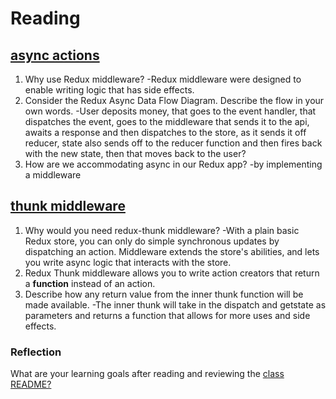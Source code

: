 # Reading
## [async actions](https://redux.js.org/advanced/asyncactions)

1. Why use Redux middleware?
  -Redux middleware were designed to enable writing logic that has side effects.
2. Consider the Redux Async Data Flow Diagram. Describe the flow in your own words.
  -User deposits money, that goes to the event handler, that dispatches the event, goes to the middleware that sends it to the api, awaits a response and then dispatches to the store, as it sends it off reducer, state also sends off to the reducer function and then fires back with the new state, then that moves back to the user?
3. How are we accommodating async in our Redux app?
  -by implementing a middleware

## [thunk middleware](https://github.com/reduxjs/redux-thunk)

1. Why would you need redux-thunk middleware?
  -With a plain basic Redux store, you can only do simple synchronous updates by dispatching an action. Middleware extends the store's abilities, and lets you write async logic that interacts with the store.
2. Redux Thunk middleware allows you to write action creators that return a **function** instead of an action.
3. Describe how any return value from the inner thunk function will be made available.
  -The inner thunk will take in the dispatch and getstate as parameters and returns a function that allows for more uses and side effects.

### Reflection
What are your learning goals after reading and reviewing the [class README?](https://codefellows.github.io/code-401-javascript-guide/curriculum/class-38/)